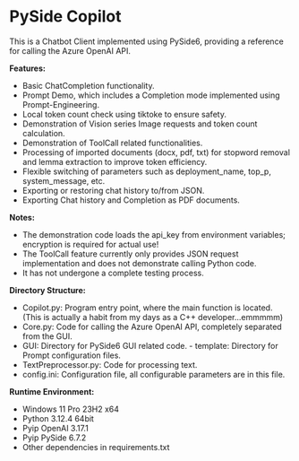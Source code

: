 # PySide Copilot

This is a Chatbot Client implemented using PySide6, providing a reference for calling the Azure OpenAI API.

**Features:**
- Basic ChatCompletion functionality. 
- Prompt Demo, which includes a Completion mode implemented using Prompt-Engineering. 
- Local token count check using tiktoke to ensure safety. 
- Demonstration of Vision series Image requests and token count calculation.
- Demonstration of ToolCall related functionalities. 
- Processing of imported documents (docx, pdf, txt) for stopword removal and lemma extraction to improve token efficiency. 
- Flexible switching of parameters such as deployment_name, top_p, system_message, etc. 
- Exporting or restoring chat history to/from JSON. 
- Exporting Chat history and Completion as PDF documents.

**Notes:** 
- The demonstration code loads the api_key from environment variables; encryption is required for actual use! 
- The ToolCall feature currently only provides JSON request implementation and does not demonstrate calling Python code. 
- It has not undergone a complete testing process.

**Directory Structure:** 
- Copilot.py: Program entry point, where the main function is located. (This is actually a habit from my days as a C++ developer...emmmmm) 
- Core.py: Code for calling the Azure OpenAI API, completely separated from the GUI. 
- GUI: Directory for PySide6 GUI related code. - template: Directory for Prompt configuration files. 
- TextPreprocessor.py: Code for processing text.
- config.ini: Configuration file, all configurable parameters are in this file.

**Runtime Environment:** 
- Windows 11 Pro 23H2 x64 
- Python 3.12.4 64bit 
- Pyip OpenAI 3.17.1 
- Pyip PySide 6.7.2 
- Other dependencies in requirements.txt
